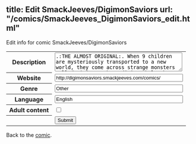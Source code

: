 title: Edit SmackJeeves/DigimonSaviors
url: "/comics/SmackJeeves_DigimonSaviors_edit.html"
---
Edit info for comic SmackJeeves/DigimonSaviors

<form name="comic" action="http://gaepostmail.appspot.com/comic/" method="post">
<table class="comicinfo">
<tr>
<th>Description</th><td><textarea name="description" cols="40" rows="3">.:THE ALMOST ORIGINAL:. When 9 children are mysteriously transported to a new world, they come across strange monsters called Digimon. These digimon help them survive the digital world as they try to do anything possible to find an escape from this world... ------------------------------------------------------ After defeating the D-reaper in the Real World, a vision was shown to Neroe and Agumon that the digital world was in danger. Upon returning there, they learn how much trouble they set themselves up for exactly. How will the digidestined fight this ultimate threat? Find out on Arc 5 of Digimon Saviors! Neroe - Agumon Shard - Gaomon AnXjak - Crabmon Ankh - Gotsumon Marly - Impmon Beth - Hawkmon Neo - Guilmon CD - Wormmon Radd - Renamon Van - Veemon anime.... in... space</textarea></td>
</tr>
<tr>
<th>Website</th><td><input type="text" name="url" value="http://digimonsaviors.smackjeeves.com/comics/" size="40"/></td>
</tr>
<tr>
<th>Genre</th><td><input type="text" name="genre" value="Other" size="40"/></td>
</tr>
<tr>
<th>Language</th><td><input type="text" name="language" value="English" size="40"/></td>
</tr>
<tr>
<th>Adult content</th><td><input type="checkbox" name="adult" value="adult" /></td>
</tr>
<tr>
<th></th><td>
<input type="hidden" name="comic" value="SmackJeeves_DigimonSaviors" />
<input type="submit" name="submit" value="Submit" />
</td>
</tr>
</table>
</form>

Back to the [comic](SmackJeeves_DigimonSaviors.html).
